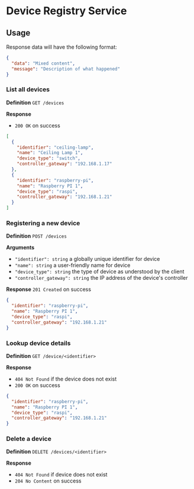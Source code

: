 # Device Registry Service

## Usage
Response data will have the following format:

```json
{
  "data": "Mixed content",
  "message": "Description of what happened"
}
```

### List all devices

**Definition**
`GET /devices`

**Response**
- `200 OK` on success

```json
[
  {
    "identifier": "ceiling-lamp",
    "name": "Ceiling Lamp 1",
    "device_type": "switch",
    "controller_gateway": "192.168.1.17"
  },
  {
    "identifier": "raspberry-pi",
    "name": "Raspberry PI 1",
    "device_type": "raspi",
    "controller_gateway": "192.168.1.21"
  }
]
```

### Registering a new device

**Definition**
`POST /devices`

**Arguments**
- `"identifier": string` a globally unique identifier for device
- `"name": string` a user-friendly name for device
- `"device_type": string` the type of device as understood by the client
- `"controller_gateway": string` the IP address of the device's controller

**Response**
`201 Created` on success

```json
{
  "identifier": "raspberry-pi",
  "name": "Raspberry PI 1",
  "device_type": "raspi",
  "controller_gateway": "192.168.1.21"
}
```

### Lookup device details

**Definition**
`GET /device/<identifier>`

**Response**
- `404 Not Found` if the device does not exist
- `200 OK` on success

```json
{
  "identifier": "raspberry-pi",
  "name": "Raspberry PI 1",
  "device_type": "raspi",
  "controller_gateway": "192.168.1.21"
}
```

### Delete a device

**Definition**
`DELETE /devices/<identifier>`

**Response**
- `404 Not Found` if device does not exist
- `204 No Content` on success

